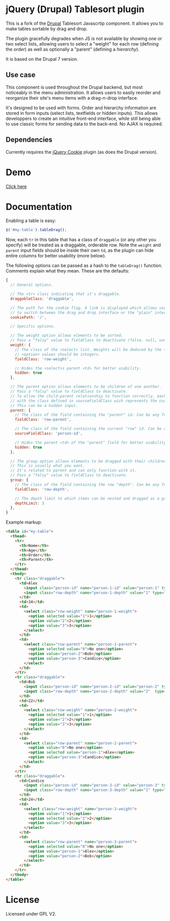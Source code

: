 jQuery (Drupal) Tablesort plugin
================================

This is a fork of the [Drupal](http://www.drupal.org/project/drupal) Tablesort Javascrtip component. It allows you to make tables sortable by drag and drop.

The plugin gracefully degrades when JS is not available by showing one or two select lists, allowing users to select a "weight" for each row (defining the *order*) as well as optionally a "parent" (defining a *hierarchy*).

It is based on the Drupal 7 version.


Use case
--------

This component is used throughout the Drupal backend, but most noticeably in the menu administration. It allows users to easily reorder and reorganize their site's menu items with a drag-n-drop interface.

It's designed to be used with forms. Order and hierarchy information are stored in form inputs (select lists, textfields or hidden inputs). This allows developpers to create an intuitive front-end interface, while still being able to use classic forms for sending data to the back-end. No AJAX is required.


Dependencies
------------

Currently requires the [jQuery Cookie](https://github.com/carhartl/jquery-cookie) plugin (as does the Drupal version).


Demo
====

[Click here](http://wadmiraal.github.com/jquery-tabledrag/)


Documentation
=============

Enabling a table is easy:
```javascript
$('#my-table').tableDrag();
```

Now, each `tr` in this table that has a class of `draggable` (or any other you specify) will be treated as a draggable, orderable row.
Note the `weight` and `parent` input fields should be inside their own `td`, as the plugin can hide entire columns for better usability (more below).

The following options can be passed as a hash to the `tableDrag()` function. Comments explain what they mean. These are the defaults:

```javascript
{
  // General options.

  // The <tr> class indicating that it's draggable.
  draggableClass: 'draggable', 

  // The path for the cookie flag. A link is displayed which allows users
  // to switch between the drag and drop interface or the "plain" interface.
  cookiePath: '/',

  // Specific options.

  // The weight option allows elements to be sorted. 
  // Pass a "falsy" value to fieldClass to deactivate (false, null, undefined, etc).
  weight: {
    // The class of the <select> list. Weights will be deduced by the <option>s in this list. 
    // <option> values should be integers.
    fieldClass: 'row-weight', 

    // Hides the <select>s parent <td> for better usability.
    hidden: true 
  },

  // The parent option allows elements to be children of one another.
  // Pass a "falsy" value to fieldClass to deactivate.
  // To allow the child-parent relationship to function correctly, each row must contain an input 
  // with the class defined in sourceFieldClass wich represents the current row. 
  // This can be a hidden input.
  parent: {
    // The class of the field containing the "parent" id. Can be any form item.
    fieldClass: 'row-parent', 

    // The class of the field containing the current "row" id. Can be any form item.
    sourceFieldClass: 'person-id', 

    // Hides the parent <td> of the "parent" field for better usability.
    hidden: true 
  },

  // The group option allows elements to be dragged with their children as a whole. 
  // This is usually what you want.
  // It's related to parent and can only function with it.
  // Pass a "falsy" value to fieldClass to deactivate.
  group: {
    // The class of the field containing the row "depth". Can be any form item.
    fieldClass: 'row-depth', 

    // The depth limit to which items can be nested and dragged as a group.
    depthLimit: 3 
  },
}
```

Example markup:
```html
<table id="my-table">
  <thead>
    <tr>
      <th>Name</th>
      <th>Age</th>
      <th>Order</th>
      <th>Parent</th>
    </tr>
  </thead>
  <tbody>
    <tr class="draggable">
      <td>Alex 
        <input class="person-id" name="person-1-id" value="person-1" type="hidden" />
        <input class="row-depth" name="person-1-depth" value="1" type="hidden" />
      </td>
      <td>34</td>
      <td>
        <select class="row-weight" name="person-1-weight">
          <option selected value="1">1</option>
          <option value="2">2</option>
          <option value="3">3</option>
        </select>
      </td>
      <td>
        <select class="row-parent" name="person-1-parent">
          <option selected value="0">No one</option>
          <option value="person-2">Bob</option>
          <option value="person-3">Candice</option>
        </select>
      </td>
    </tr>
    <tr class="draggable">
      <td>Bob 
        <input class="person-id" name="person-2-id" value="person-2" type="hidden" />
        <input class="row-depth" name="person-2-depth" value="2"  type="hidden" />
      </td>
      <td>22</td>
      <td>
        <select class="row-weight" name="person-2-weight">
          <option selected value="1">1</option>
          <option value="2">2</option>
          <option value="3">3</option>
        </select>
      </td>
      <td>
        <select class="row-parent" name="person-2-parent">
          <option value="0">No one</option>
          <option selected value="person-1">Alex</option>
          <option value="person-3">Candice</option>
        </select>
      </td>
    </tr>
    <tr class="draggable">
      <td>Candice 
        <input class="person-id" name="person-3-id" value="person-3" type="hidden" />
        <input class="row-depth" name="person-3-depth" value="1" type="hidden" />
      </td>
      <td>24</td>
      <td>
        <select class="row-weight" name="person-3-weight">
          <option value="1">1</option>
          <option selected value="2">2</option>
          <option value="3">3</option>
        </select>
      </td>
      <td>
        <select class="row-parent" name="person-3-parent">
          <option selected value="0">No one</option>
          <option value="person-1">Alex</option>
          <option value="person-2">Bob</option>
        </select>
      </td>
    </tr>
  </tbody>
</table>
```


License
=======

Licensed under GPL V2.
